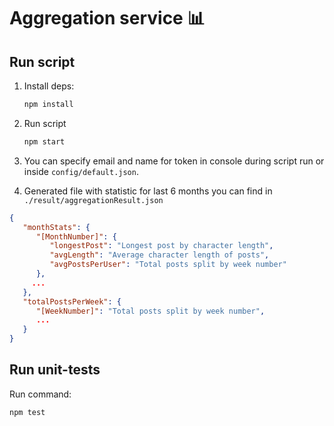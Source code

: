 # Aggregation service 📊

## Run script

1. Install deps:

   ```sh
   npm install
   ```
2. Run script

    ```sh
    npm start
    ```
3. You can specify email and name for token in console during script run or inside `config/default.json`.
4. Generated file with statistic for last 6 months you can find in `./result/aggregationResult.json`
```json
{
   "monthStats": {
      "[MonthNumber]": {
         "longestPost": "Longest post by character length",
         "avgLength": "Average character length of posts",
         "avgPostsPerUser": "Total posts split by week number"
      },
     ...
   },
   "totalPostsPerWeek": {
      "[WeekNumber]": "Total posts split by week number",
      ...
   }
}

```
## Run unit-tests

Run command:

    npm test
    
